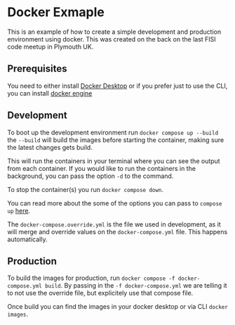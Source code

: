 # Docker Exmaple

This is an example of how to create a simple development and production environment using docker. This was created on the back on the last FISI code meetup in Plymouth UK.


## Prerequisites

You need to either install [Docker Desktop](https://www.docker.com/products/docker-desktop/) or if you prefer just to use the CLI, you can install [docker engine](https://docs.docker.com/engine/install/)


## Development

To boot up the development environment run `docker compose up --build` the `--build` will build the images before starting the container, making sure the latest changes gets build.

This will run the containers in your terminal where you can see the output from each container. If you would like to run the containers in the background, you can pass the option `-d` to the command.

To stop the container(s) you run `docker compose down`.

You can read more about the some of the options you can pass to `compose up` [here](https://docs.docker.com/engine/reference/commandline/compose_up/).

The `docker-compose.override.yml` is the file we used in development, as it will merge and override values on the `docker-compose.yml` file. This happens automatically.


## Production

To build the images for production, run `docker compose -f docker-compose.yml build`. By passing in the `-f docker-compose.yml` we are telling it to not use the override file, but explicitely use that compose file. 

Once build you can find the images in your docker desktop or via CLI `docker images`.
